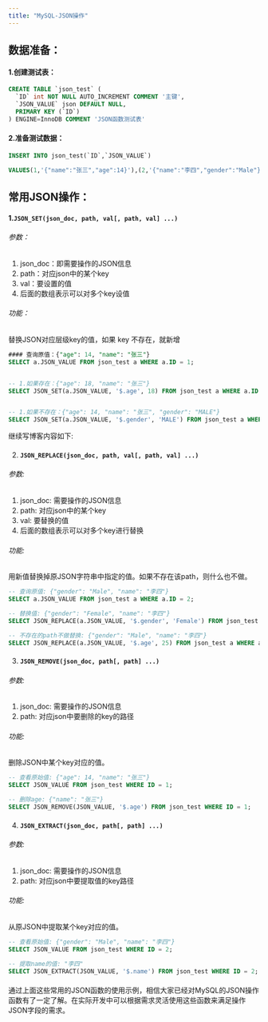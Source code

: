 ```yaml
---
title: "MySQL-JSON操作"
---
```

## 数据准备：

#### 1.创建测试表：

```sql
CREATE TABLE `json_test` (
  `ID` int NOT NULL AUTO_INCREMENT COMMENT '主键',
  `JSON_VALUE` json DEFAULT NULL,
  PRIMARY KEY (`ID`)
) ENGINE=InnoDB COMMENT 'JSON函数测试表'
```

#### 2.准备测试数据：

```sql
INSERT INTO json_test(`ID`,`JSON_VALUE`)

VALUES(1,'{"name":"张三","age":14}'),(2,'{"name":"李四","gender":"Male"}');
```





## 常用JSON操作：

#### 1.`JSON_SET(json_doc, path, val[, path, val] ...)`

###### 参数：

1. json_doc：即需要操作的JSON信息
2. path：对应json中的某个key
3. val：要设置的值
4. 后面的数组表示可以对多个key设值

###### 功能：

替换JSON对应层级key的值，如果 key 不存在，就新增

```sql
#### 查询原值：{"age": 14, "name": "张三"}
SELECT a.JSON_VALUE FROM json_test a WHERE a.ID = 1;


-- 1.如果存在：{"age": 18, "name": "张三"}
SELECT JSON_SET(a.JSON_VALUE, '$.age', 18) FROM json_test a WHERE a.ID = 1;


-- 1.如果不存在：{"age": 14, "name": "张三", "gender": "MALE"}
SELECT JSON_SET(a.JSON_VALUE, '$.gender', 'MALE') FROM json_test a WHERE a.ID = 1;
```

继续写博客内容如下:

2. #### `JSON_REPLACE(json_doc, path, val[, path, val] ...)` 

###### 参数:

1. json_doc: 需要操作的JSON信息
2. path: 对应json中的某个key
3. val: 要替换的值  
4. 后面的数组表示可以对多个key进行替换

###### 功能:

用新值替换掉原JSON字符串中指定的值。如果不存在该path，则什么也不做。

```sql
-- 查询原值: {"gender": "Male", "name": "李四"}
SELECT a.JSON_VALUE FROM json_test a WHERE a.ID = 2;

-- 替换值: {"gender": "Female", "name": "李四"} 
SELECT JSON_REPLACE(a.JSON_VALUE, '$.gender', 'Female') FROM json_test a WHERE a.ID = 2;

-- 不存在的path不做替换: {"gender": "Male", "name": "李四"}
SELECT JSON_REPLACE(a.JSON_VALUE, '$.age', 25) FROM json_test a WHERE a.ID = 2;
```

3. #### `JSON_REMOVE(json_doc, path[, path] ...)` 

###### 参数:

1. json_doc: 需要操作的JSON信息
2. path: 对应json中要删除的key的路径

###### 功能: 

删除JSON中某个key对应的值。

```sql
-- 查看原始值: {"age": 14, "name": "张三"}
SELECT JSON_VALUE FROM json_test WHERE ID = 1;

-- 删除age: {"name": "张三"}
SELECT JSON_REMOVE(JSON_VALUE, '$.age') FROM json_test WHERE ID = 1; 
```

4. #### `JSON_EXTRACT(json_doc, path[, path] ...)`

###### 参数:  

1. json_doc: 需要操作的JSON信息
2. path: 对应json中要提取值的key路径  

###### 功能:

从原JSON中提取某个key对应的值。

```sql
-- 查看原始值: {"gender": "Male", "name": "李四"}
SELECT JSON_VALUE FROM json_test WHERE ID = 2;

-- 提取name的值: "李四"
SELECT JSON_EXTRACT(JSON_VALUE, '$.name') FROM json_test WHERE ID = 2;
```

#### 

通过上面这些常用的JSON函数的使用示例，相信大家已经对MySQL的JSON操作函数有了一定了解。在实际开发中可以根据需求灵活使用这些函数来满足操作JSON字段的需求。